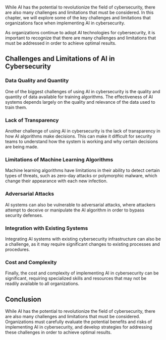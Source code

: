 
While AI has the potential to revolutionize the field of cybersecurity, there are also many challenges and limitations that must be considered. In this chapter, we will explore some of the key challenges and limitations that organizations face when implementing AI in cybersecurity.

As organizations continue to adopt AI technologies for cybersecurity, it is important to recognize that there are many challenges and limitations that must be addressed in order to achieve optimal results.

Challenges and Limitations of AI in Cybersecurity
-------------------------------------------------

### Data Quality and Quantity

One of the biggest challenges of using AI in cybersecurity is the quality and quantity of data available for training algorithms. The effectiveness of AI systems depends largely on the quality and relevance of the data used to train them.

### Lack of Transparency

Another challenge of using AI in cybersecurity is the lack of transparency in how AI algorithms make decisions. This can make it difficult for security teams to understand how the system is working and why certain decisions are being made.

### Limitations of Machine Learning Algorithms

Machine learning algorithms have limitations in their ability to detect certain types of threats, such as zero-day attacks or polymorphic malware, which change their appearance with each new infection.

### Adversarial Attacks

AI systems can also be vulnerable to adversarial attacks, where attackers attempt to deceive or manipulate the AI algorithm in order to bypass security defenses.

### Integration with Existing Systems

Integrating AI systems with existing cybersecurity infrastructure can also be a challenge, as it may require significant changes to existing processes and procedures.

### Cost and Complexity

Finally, the cost and complexity of implementing AI in cybersecurity can be significant, requiring specialized skills and resources that may not be readily available to all organizations.

Conclusion
----------

While AI has the potential to revolutionize the field of cybersecurity, there are also many challenges and limitations that must be considered. Organizations must carefully evaluate the potential benefits and risks of implementing AI in cybersecurity, and develop strategies for addressing these challenges in order to achieve optimal results.
